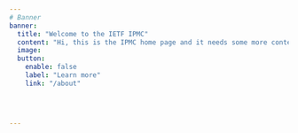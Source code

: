 ```yaml
---
# Banner
banner:
  title: "Welcome to the IETF IPMC"
  content: "Hi, this is the IPMC home page and it needs some more content."
  image: 
  button:
    enable: false
    label: "Learn more"
    link: "/about"



 
---
```

